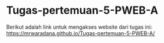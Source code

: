 # Tugas-pertemuan-5-PWEB-A

Berikut adalah link untuk mengakses website dari tugas ini:
https://mrwaradana.github.io/Tugas-pertemuan-5-PWEB-A/

